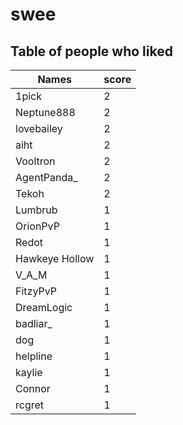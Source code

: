 # swee
## Table of people who liked
Names | score
--- | ---
1pick | 2
Neptune888 | 2
lovebailey | 2
aiht | 2
Vooltron | 2
AgentPanda_ | 2
Tekoh | 2
Lumbrub | 1
OrionPvP | 1
Redot | 1
Hawkeye Hollow | 1
V_A_M | 1
FitzyPvP | 1
DreamLogic | 1
badliar_ | 1
dog | 1
helpline | 1
kaylie | 1
Connor | 1
rcgret | 1
